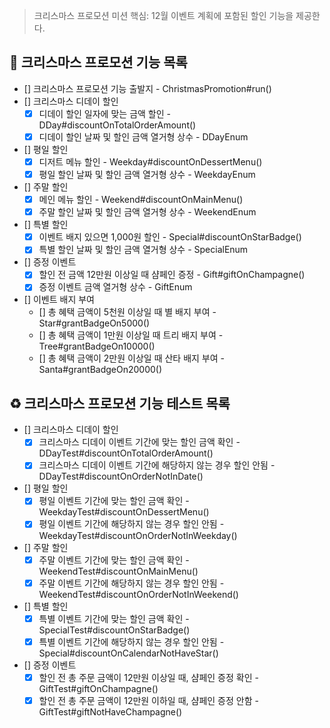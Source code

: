 > 크리스마스 프로모션 미션 핵심: 12월 이벤트 계획에 포함된 할인 기능을 제공한다.

## 🎄 크리스마스 프로모션 기능 목록

- [] 크리스마스 프로모션 기능 출발지 - ChristmasPromotion#run()
- [] 크리스마스 디데이 할인
    - [x] 디데이 할인 일자에 맞는 금액 할인 - DDay#discountOnTotalOrderAmount()
    - [x] 디데이 할인 날짜 및 할인 금액 열거형 상수 - DDayEnum
- [] 평일 할인
    - [x] 디저트 메뉴 할인 - Weekday#discountOnDessertMenu()
    - [x] 평일 할인 날짜 및 할인 금액 열거형 상수 - WeekdayEnum
- [] 주말 할인
    - [x] 메인 메뉴 할인 - Weekend#discountOnMainMenu()
    - [x] 주말 할인 날짜 및 할인 금액 열거형 상수 - WeekendEnum
- [] 특별 할인
    - [x] 이벤트 배지 있으면 1,000원 할인 - Special#discountOnStarBadge()
    - [x] 특별 할인 날짜 및 할인 금액 열거형 상수 - SpecialEnum
- [] 증정 이벤트
    - [x] 할인 전 금액 12만원 이상일 때 샴페인 증정 - Gift#giftOnChampagne()
    - [x] 증정 이벤트 금액 열거형 상수 - GiftEnum
- [] 이벤트 배지 부여
    - [] 총 혜택 금액이 5천원 이상일 때 별 배지 부여 - Star#grantBadgeOn5000()
    - [] 총 혜택 금액이 1만원 이상일 때 트리 배지 부여 - Tree#grantBadgeOn10000()
    - [] 총 혜택 금액이 2만원 이상일 때 산타 배지 부여 - Santa#grantBadgeOn20000()

## ♻️ 크리스마스 프로모션 기능 테스트 목록

- [] 크리스마스 디데이 할인
    - [x] 크리스마스 디데이 이벤트 기간에 맞는 할인 금액 확인 - DDayTest#discountOnTotalOrderAmount()
    - [x] 크리스마스 디데이 이벤트 기간에 해당하지 않는 경우 할인 안됨 - DDayTest#discountOnOrderNotInDate()
- [] 평일 할인
    - [x] 평일 이벤트 기간에 맞는 할인 금액 확인 - WeekdayTest#discountOnDessertMenu()
    - [x] 평일 이벤트 기간에 해당하지 않는 경우 할인 안됨 - WeekdayTest#discountOnOrderNotInWeekday()
- [] 주말 할인
    - [x] 주말 이벤트 기간에 맞는 할인 금액 확인 - WeekendTest#discountOnMainMenu()
    - [x] 주말 이벤트 기간에 해당하지 않는 경우 할인 안됨 - WeekendTest#discountOnOrderNotInWeekend()
- [] 특별 할인
    - [x] 특별 이벤트 기간에 맞는 할인 금액 확인 - SpecialTest#discountOnStarBadge()
    - [x] 특별 이벤트 기간에 해당하지 않는 경우 할인 안됨 - Special#discountOnCalendarNotHaveStar()
- [] 증정 이벤트
    - [x] 할인 전 총 주문 금액이 12만원 이상일 때, 샴페인 증정 확인 - GiftTest#giftOnChampagne()
    - [x] 할인 전 총 주문 금액이 12만원 이하일 때, 샴페인 증정 안함 - GiftTest#giftNotHaveChampagne()